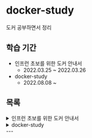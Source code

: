 # docker-study

도커 공부하면서 정리

## 학습 기간

- 인프런 초보를 위한 도커 안내서
  - 2022.03.25 ~ 2022.03.26
- docker-study
  - 2022.08.08 ~

## 목록

<details>
<summary>인프런 초보를 위한 도커 안내서</summary>
<div markdown="1">

1. [도커란 무엇인가](./%EC%9D%B8%ED%94%84%EB%9F%B0%20%EC%B4%88%EB%B3%B4%EB%A5%BC%20%EC%9C%84%ED%95%9C%20%EB%8F%84%EC%BB%A4%20%EC%95%88%EB%82%B4%EC%84%9C/%EB%8F%84%EC%BB%A4%EB%9E%80%20%EB%AC%B4%EC%97%87%EC%9D%B8%EA%B0%80.md)
2. [도커 - 설치부터 실행까지](./%EC%9D%B8%ED%94%84%EB%9F%B0%20%EC%B4%88%EB%B3%B4%EB%A5%BC%20%EC%9C%84%ED%95%9C%20%EB%8F%84%EC%BB%A4%20%EC%95%88%EB%82%B4%EC%84%9C/%EB%8F%84%EC%BB%A4%20-%20%EC%84%A4%EC%B9%98%EB%B6%80%ED%84%B0%20%EC%8B%A4%ED%96%89%EA%B9%8C%EC%A7%80.md)
3. [도커 - 이미지 만들고 배포하기](./%EC%9D%B8%ED%94%84%EB%9F%B0%20%EC%B4%88%EB%B3%B4%EB%A5%BC%20%EC%9C%84%ED%95%9C%20%EB%8F%84%EC%BB%A4%20%EC%95%88%EB%82%B4%EC%84%9C/%EB%8F%84%EC%BB%A4%20-%20%EC%9D%B4%EB%AF%B8%EC%A7%80%20%EB%A7%8C%EB%93%A4%EA%B3%A0%20%EB%B0%B0%ED%8F%AC%ED%95%98%EA%B8%B0.md)

</div>
</details>

<details>
<summary>docker-study</summary>
<div markdown="1">

1. [Docker 명령어](./docker-study/Docker%20%EB%AA%85%EB%A0%B9%EC%96%B4.md)
2. [Dockerfile refer](./docker-study/Dockerfile%20refer.md)
3. [Compose specification](./docker-study/Compose%20specification.md)
4. [도커 이미지 만들기](./docker-study/%EB%8F%84%EC%BB%A4%20%EC%9D%B4%EB%AF%B8%EC%A7%80%20%EB%A7%8C%EB%93%A4%EA%B8%B0.md)
5. []()

</div>
</details>
---
